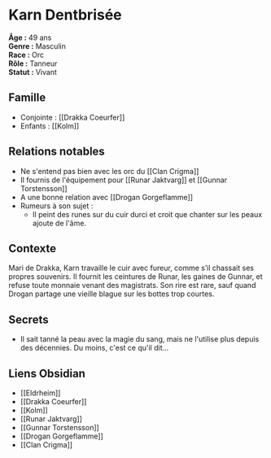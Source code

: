 # Karn Dentbrisée

**Âge :** 49 ans  
**Genre :** Masculin  
**Race :** Orc  
**Rôle :** Tanneur  
**Statut :** Vivant

## Famille
- Conjointe : [[Drakka Coeurfer]]
- Enfants : [[Kolm]]

## Relations notables
- Ne s'entend pas bien avec les orc du [[Clan Crigma]]
- Il fournis de l'équipement pour [[Runar Jaktvarg]] et [[Gunnar Torstensson]]
- A une bonne relation avec [[Drogan Gorgeflamme]]
- Rumeurs à son sujet :
	- Il peint des runes sur du cuir durci et croit que chanter sur les peaux ajoute de l'âme.

## Contexte
Mari de Drakka, Karn travaille le cuir avec fureur, comme s’il chassait ses propres souvenirs. Il fournit les ceintures de Runar, les gaines de Gunnar, et refuse toute monnaie venant des magistrats. Son rire est rare, sauf quand Drogan partage une vieille blague sur les bottes trop courtes.

## Secrets
- Il sait tanné la peau avec la magie du sang, mais ne l'utilise plus depuis des décennies. Du moins, c'est ce qu'il dit…

## Liens Obsidian
- [[Eldrheim]]
- [[Drakka Coeurfer]]
- [[Kolm]]
- [[Runar Jaktvarg]]
- [[Gunnar Torstensson]]
- [[Drogan Gorgeflamme]]
- [[Clan Crigma]]
